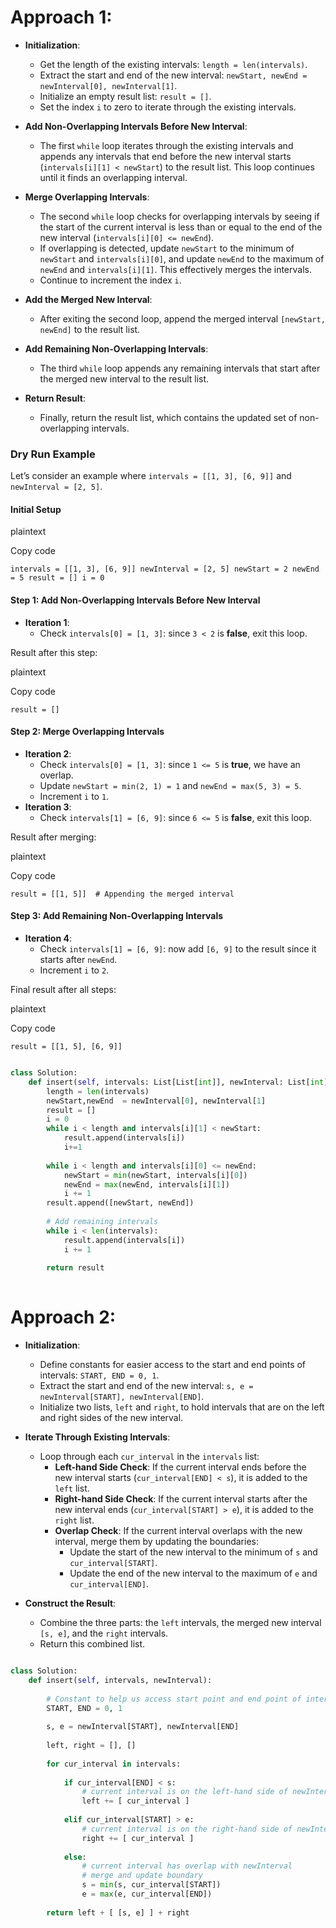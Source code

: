 
# Approach 1:

- **Initialization**:
    
    - Get the length of the existing intervals: `length = len(intervals)`.
    - Extract the start and end of the new interval: `newStart, newEnd = newInterval[0], newInterval[1]`.
    - Initialize an empty result list: `result = []`.
    - Set the index `i` to zero to iterate through the existing intervals.
- **Add Non-Overlapping Intervals Before New Interval**:
    
    - The first `while` loop iterates through the existing intervals and appends any intervals that end before the new interval starts (`intervals[i][1] < newStart`) to the result list. This loop continues until it finds an overlapping interval.
- **Merge Overlapping Intervals**:
    
    - The second `while` loop checks for overlapping intervals by seeing if the start of the current interval is less than or equal to the end of the new interval (`intervals[i][0] <= newEnd`).
    - If overlapping is detected, update `newStart` to the minimum of `newStart` and `intervals[i][0]`, and update `newEnd` to the maximum of `newEnd` and `intervals[i][1]`. This effectively merges the intervals.
    - Continue to increment the index `i`.
- **Add the Merged New Interval**:
    
    - After exiting the second loop, append the merged interval `[newStart, newEnd]` to the result list.
- **Add Remaining Non-Overlapping Intervals**:
    
    - The third `while` loop appends any remaining intervals that start after the merged new interval to the result list.
- **Return Result**:
    
    - Finally, return the result list, which contains the updated set of non-overlapping intervals.

### Dry Run Example

Let’s consider an example where `intervals = [[1, 3], [6, 9]]` and `newInterval = [2, 5]`.

#### Initial Setup

plaintext

Copy code

`intervals = [[1, 3], [6, 9]] newInterval = [2, 5] newStart = 2 newEnd = 5 result = [] i = 0`

#### Step 1: Add Non-Overlapping Intervals Before New Interval

- **Iteration 1**:
    - Check `intervals[0] = [1, 3]`: since `3 < 2` is **false**, exit this loop.

Result after this step:

plaintext

Copy code

`result = []`

#### Step 2: Merge Overlapping Intervals

- **Iteration 2**:
    - Check `intervals[0] = [1, 3]`: since `1 <= 5` is **true**, we have an overlap.
    - Update `newStart = min(2, 1) = 1` and `newEnd = max(5, 3) = 5`.
    - Increment `i` to `1`.
- **Iteration 3**:
    - Check `intervals[1] = [6, 9]`: since `6 <= 5` is **false**, exit this loop.

Result after merging:

plaintext

Copy code

`result = [[1, 5]]  # Appending the merged interval`

#### Step 3: Add Remaining Non-Overlapping Intervals

- **Iteration 4**:
    - Check `intervals[1] = [6, 9]`: now add `[6, 9]` to the result since it starts after `newEnd`.
    - Increment `i` to `2`.

Final result after all steps:

plaintext

Copy code

`result = [[1, 5], [6, 9]]`
```python

class Solution:
    def insert(self, intervals: List[List[int]], newInterval: List[int]) -> List[List[int]]:
        length = len(intervals)
        newStart,newEnd  = newInterval[0], newInterval[1]
        result = []
        i = 0 
        while i < length and intervals[i][1] < newStart:
            result.append(intervals[i])
            i+=1
        
        while i < length and intervals[i][0] <= newEnd:
            newStart = min(newStart, intervals[i][0])
            newEnd = max(newEnd, intervals[i][1])
            i += 1
        result.append([newStart, newEnd])
        
        # Add remaining intervals
        while i < len(intervals):
            result.append(intervals[i])
            i += 1
        
        return result   
        
```


# Approach 2:

- **Initialization**:
    
    - Define constants for easier access to the start and end points of intervals: `START, END = 0, 1`.
    - Extract the start and end of the new interval: `s, e = newInterval[START], newInterval[END]`.
    - Initialize two lists, `left` and `right`, to hold intervals that are on the left and right sides of the new interval.
- **Iterate Through Existing Intervals**:
    
    - Loop through each `cur_interval` in the `intervals` list:
        - **Left-hand Side Check**: If the current interval ends before the new interval starts (`cur_interval[END] < s`), it is added to the `left` list.
        - **Right-hand Side Check**: If the current interval starts after the new interval ends (`cur_interval[START] > e`), it is added to the `right` list.
        - **Overlap Check**: If the current interval overlaps with the new interval, merge them by updating the boundaries:
            - Update the start of the new interval to the minimum of `s` and `cur_interval[START]`.
            - Update the end of the new interval to the maximum of `e` and `cur_interval[END]`.
- **Construct the Result**:
    
    - Combine the three parts: the `left` intervals, the merged new interval `[s, e]`, and the `right` intervals.
    - Return this combined list.

```python

class Solution:
    def insert(self, intervals, newInterval):
        
        # Constant to help us access start point and end point of interval
        START, END = 0, 1
        
        s, e = newInterval[START], newInterval[END]
        
        left, right = [], []
        
        for cur_interval in intervals:
            
            if cur_interval[END] < s:
                # current interval is on the left-hand side of newInterval
                left += [ cur_interval ]
                
            elif cur_interval[START] > e:
                # current interval is on the right-hand side of newInterval
                right += [ cur_interval ]
                
            else:
                # current interval has overlap with newInterval
                # merge and update boundary
                s = min(s, cur_interval[START])
                e = max(e, cur_interval[END])
                
        return left + [ [s, e] ] + right    

```